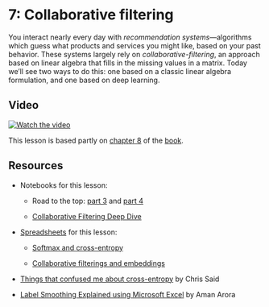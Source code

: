 7: Collaborative filtering
==========================

You interact nearly every day with _recommendation systems_—algorithms which guess what products and services you might like, based on your past behavior. These systems largely rely on _collaborative-filtering_, an approach based on linear algebra that fills in the missing values in a matrix. Today we’ll see two ways to do this: one based on a classic linear algebra formulation, and one based on deep learning.

Video
-----

[![Watch the video](https://img.youtube.com/vi/p4ZZq0736Po/maxresdefault.jpg)](https://youtu.be/p4ZZq0736Po)

This lesson is based partly on [chapter 8](https://github.com/fastai/fastbook/blob/master/08_collab.ipynb) of the [book](https://www.amazon.com/Deep-Learning-Coders-fastai-PyTorch/dp/1492045527).

Resources
---------

*   Notebooks for this lesson:
    
    *   Road to the top: [part 3](https://www.kaggle.com/code/jhoward/scaling-up-road-to-the-top-part-3) and [part 4](https://www.kaggle.com/code/jhoward/multi-target-road-to-the-top-part-4)
        
    *   [Collaborative Filtering Deep Dive](https://www.kaggle.com/code/jhoward/collaborative-filtering-deep-dive/notebook)
        
*   [Spreadsheets](https://github.com/fastai/course22/tree/master/xl) for this lesson:
    
    *   [Softmax and cross-entropy](https://github.com/fastai/course22/blob/master/xl/entropy_example.xlsx)
        
    *   [Collaborative filterings and embeddings](https://github.com/fastai/course22/blob/master/xl/collab_filter.xlsx)
        
*   [Things that confused me about cross-entropy](https://chris-said.io/2020/12/26/two-things-that-confused-me-about-cross-entropy/) by Chris Said
    
*   [Label Smoothing Explained using Microsoft Excel](https://amaarora.github.io/posts/2020-07-18-label-smoothing.html) by Aman Arora
